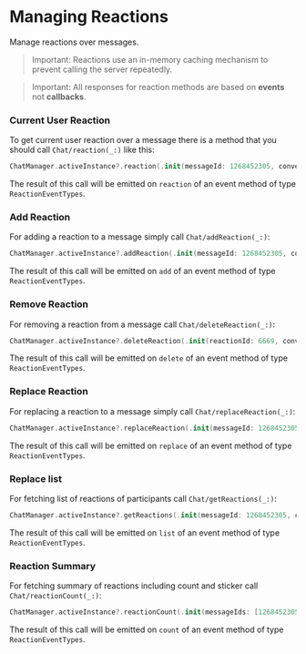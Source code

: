 # Managing Reactions
Manage reactions over messages.

>Important: Reactions use an in-memory caching mechanism to prevent calling the server repeatedly.

>Important: All responses for reaction methods are based on **events** not **callbacks**.

### Current User Reaction

To get current user reaction over a message there is a method that you should call ``Chat/reaction(_:)`` like this:

```swift
ChatManager.activeInstance?.reaction(.init(messageId: 1268452305, conversationId: 3051881))
```

The result of this call will be emitted on ``reaction`` of an event method of type  ``ReactionEventTypes``.


### Add Reaction

For adding a reaction to a message simply call ``Chat/addReaction(_:)``:

```swift
ChatManager.activeInstance?.addReaction(.init(messageId: 1268452305, conversationId: 3051881, reaction: .like))
```

The result of this call will be emitted on ``add`` of an event method of type  ``ReactionEventTypes``.

### Remove Reaction

For removing a reaction from a message call ``Chat/deleteReaction(_:)``:

```swift
ChatManager.activeInstance?.deleteReaction(.init(reactionId: 6669, conversationId: 3051881))
```

The result of this call will be emitted on ``delete`` of an event method of type  ``ReactionEventTypes``.

### Replace Reaction

For replacing a reaction to a message simply call ``Chat/replaceReaction(_:)``:

```swift
ChatManager.activeInstance?.replaceReaction(.init(messageId: 1268452305, conversationId: 3051881, reactionId: 6669, reaction: .cry))
```

The result of this call will be emitted on ``replace`` of an event method of type  ``ReactionEventTypes``.

### Replace list

For fetching list of reactions of participants call ``Chat/getReactions(_:)``:

```swift
ChatManager.activeInstance?.getReactions(.init(messageId: 1268452305, conversationId: 3051881))
```

The result of this call will be emitted on ``list`` of an event method of type  ``ReactionEventTypes``.

### Reaction Summary

For fetching summary of reactions including count and sticker call ``Chat/reactionCount(_:)``:

```swift
ChatManager.activeInstance?.reactionCount(.init(messageIds: [1268452305], conversationId: 3051881))
```

The result of this call will be emitted on ``count`` of an event method of type  ``ReactionEventTypes``.
